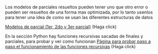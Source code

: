 Los modelos de parciales resueltos pueden tener uno que otro error o pueden ser resueltos de una forma mas optimizada, por lo tanto usenlos para tener una idea de como se
usan las diferentes estructuras de datos

[Modelos de parcial (1er, 2do y 3er parcial)](https://1drv.ms/f/s!AtwK8eJMZHCVxVkDg5u6iuTYis1r?e=XZvgKr) (Haga click)

En la sección Python hay funciones recursivas sacadas de finales y parciales, para probar y ver como funcionan
[Página para probar paso a paso el funcionamiento de las funciones recursivas](https://pythontutor.com/render.html#mode=edit) (Haga click)

